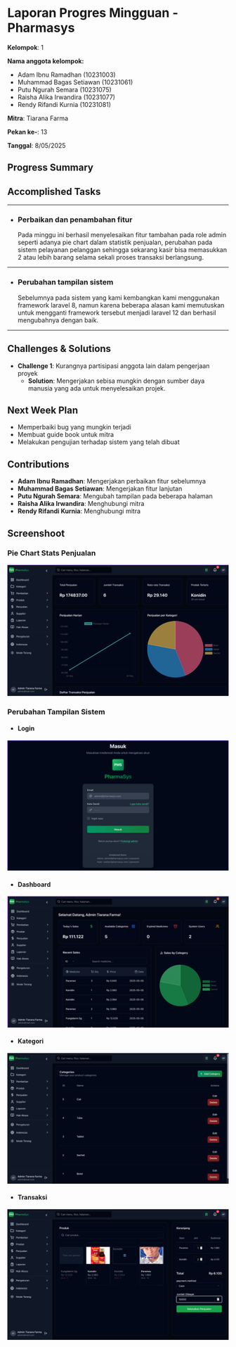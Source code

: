 # Laporan Progres Mingguan - Pharmasys

**Kelompok**: 1

**Nama anggota kelompok:**
- Adam Ibnu Ramadhan (10231003)
- Muhammad Bagas Setiawan (10231061)
- Putu Ngurah Semara (10231075)
- Raisha Alika Irwandira (10231077)
- Rendy Rifandi Kurnia (10231081)

**Mitra**: Tiarana Farma

**Pekan ke-**: 13

**Tanggal**: 8/05/2025

## Progress Summary


## Accomplished Tasks

---

- ### Perbaikan dan penambahan fitur

    Pada minggu ini berhasil menyelesaikan fitur tambahan pada role admin seperti adanya pie chart dalam statistik penjualan, perubahan pada sistem pelayanan pelanggan sehingga sekarang kasir bisa memasukkan 2 atau lebih barang selama sekali proses transaksi berlangsung.
---

- ### Perubahan tampilan sistem
     Sebelumnya pada sistem yang kami kembangkan kami menggunakan framework laravel 8, namun karena beberapa alasan kami memutuskan untuk mengganti framework tersebut menjadi laravel 12 dan berhasil mengubahnya dengan baik.

---

## Challenges & Solutions
- **Challenge 1**: Kurangnya partisipasi anggota lain dalam pengerjaan proyek
  - **Solution**: Mengerjakan sebisa mungkin dengan sumber daya manusia yang ada untuk menyelesaikan projek.

## Next Week Plan
- Memperbaiki bug yang mungkin terjadi
- Membuat guide book untuk mitra
- Melakukan pengujian terhadap sistem yang telah dibuat

## Contributions
- **Adam Ibnu Ramadhan**: Mengerjakan perbaikan fitur sebelumnya
- **Muhammad Bagas Setiawan**:  Mengerjakan fitur lanjutan
- **Putu Ngurah Semara**: Mengubah tampilan pada beberapa halaman 
- **Raisha Alika Irwandira**:  Menghubungi mitra
- **Rendy Rifandi Kurnia**: Menghubungi mitra

## Screenshoot
### Pie Chart Stats Penjualan
![alt text](IMG/LPJ.png)
### Perubahan Tampilan Sistem
- #### Login
![alt text](IMG/LoginN.png)
- #### Dashboard
![alt text](IMG/dashboardN.png)
- #### Kategori
![alt text](IMG/KategoriN.png)
- #### Transaksi
![alt text](IMG/TransaksiN.png)